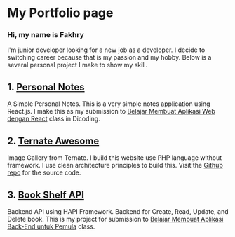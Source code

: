 # My Portfolio page
### Hi, my name is Fakhry

I'm junior developer looking for a new job as a developer. I decide to switching career because that is my passion and my hobby. Below is a several personal project I make to show my skill. 

## 1. [Personal Notes](https://github.com/fakhrylinux/personal-notes-dicoding-submission)
A Simple Personal Notes. This is a very simple notes application using React.js. 
I make this as my submission to [Belajar Membuat Aplikasi Web dengan React](https://www.dicoding.com/academies/403) class in Dicoding.


## 2. [Ternate Awesome](https://ternateawesome.fakhry.me/)
Image Gallery from Ternate. I build this website use PHP language without framework.
I use clean architecture principles to build this. Visit the [Github repo](https://github.com/fakhrylinux/ternate-awesome) for the source code.


## 3. [Book Shelf API](https://github.com/fakhrylinux/bookshelf-api)
Backend API using HAPI Framework. Backend for Create, Read, Update, and Delete book.
This is my project for submission to [Belajar Membuat Aplikasi Back-End untuk Pemula](https://www.dicoding.com/academies/261) class.